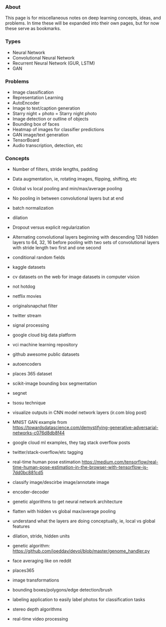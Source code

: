 ### About 

This page is for miscellaneous notes on deep learning concepts, ideas, and problems. In time these will be expanded into their own pages, but for now these serve as bookmarks.

### Types 
  * Neural Network
  * Convolutional Neural Network
  * Recurrent Neural Network (GUR, LSTM)
  * GAN

### Problems 
  * Image classification
  * Representation Learning
  * AutoEncoder
  * Image to text/caption generation
  * Starry night + photo = Starry night photo
  * Image detection or outline of objects
  * Bounding box of faces
  * Heatmap of images for classifier predictions
  * GAN image/text generation
  * TensorBoard
  * Audio transcription, detection, etc

### Concepts 
  * Number of filters, stride lengths, padding
  * Data augmentation, ie, rotating images, flipping, shifting, etc
  * Global vs local pooling and min/max/average pooling
  * No pooling in between convolutional layers but at end
  * batch normalization
  * dilation
  * Dropout versus explicit regularization
  * Alternating convolutional layers beginning with descending 128 hidden layers to 64, 32, 16 before pooling with two sets of convolutional layers with stride length two first and one second
  * conditional random fields

  * kaggle datasets
  * cv datasets on the web for image datasets in computer vision
  * not hotdog
  * netflix movies
  * originalsnapchat filter
  * twitter stream
  * signal processing
  * google cloud big data platform 
  * vci machine learning repository 
  * github awesome public datasets
  * autoencoders
  * places 365 dataset
  * scikit-image bounding box segmentation
  * segnet
  * tsosu technique
  * visualize outputs in CNN model network layers (ir.com blog post)
  * MNIST GAN example from https://towardsdatascience.com/demystifying-generative-adversarial-networks-c076d8db8f44
  * google cloud ml examples, they tag stack overflow posts
  * twitter/stack-overflow/etc tagging
  * real-time human pose estimation https://medium.com/tensorflow/real-time-human-pose-estimation-in-the-browser-with-tensorflow-js-7dd0bc881cd5
  * classify image/descirbe image/annotate image
  * encoder-decoder
  * genetic algorithms to get neural network architecture
  * flatten with hidden vs global max/average pooling
  * understand what the layers are doing conceptually, ie, local vs global features
  * dilation, stride, hidden units
  * genetic algorithm: https://github.com/joeddav/devol/blob/master/genome_handler.py
  * face averaging like on reddit
  * places365
  * image transformations
  * bounding boxes/polygons/edge detection/brush
  * labeling application to easily label photos for classification tasks
  * stereo depth algorithms
  * real-time video processing